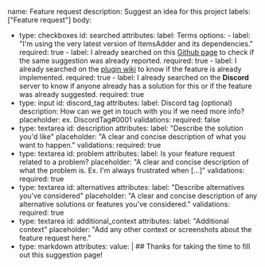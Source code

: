 name: Feature request
description: Suggest an idea for this project
labels: ["Feature request"]
body:
  - type: checkboxes
    id: searched
    attributes:
      label: Terms
      options:
        - label: "I'm using the very latest version of ItemsAdder and its dependencies."
          required: true
        - label: I already searched on this [Github page](https://github.com/PluginBugs/Issues-ItemsAdder/issues) to check if the same suggestion was already reported.
          required: true
        - label: I already searched on the [plugin wiki](https://itemsadder.devs.beer/) to know if the feature is already implemented.
          required: true
        - label: I already searched on the **Discord** server to know if anyone already has a solution for this or if the feature was already suggested.
          required: true
  - type: input
    id: discord_tag
    attributes:
      label: Discord tag (optional)
      description: How can we get in touch with you if we need more info?
      placeholder: ex. DiscordTag#0001
    validations:
      required: false
  - type: textarea
    id: description
    attributes:
      label: "Describe the solution you'd like"
      placeholder: "A clear and concise description of what you want to happen."
    validations:
      required: true
  - type: textarea
    id: problem
    attributes:
      label: Is your feature request related to a problem?
      placeholder: "A clear and concise description of what the problem is. Ex. I'm always frustrated when [...]"
    validations:
      required: true
  - type: textarea
    id: alternatives
    attributes:
      label: "Describe alternatives you've considered"
      placeholder: "A clear and concise description of any alternative solutions or features you've considered."
    validations:
      required: true
  - type: textarea
    id: additional_context
    attributes:
      label: "Additional context"
      placeholder: "Add any other context or screenshots about the feature request here."
  - type: markdown
    attributes:
      value: |
        ## Thanks for taking the time to fill out this suggestion page!
